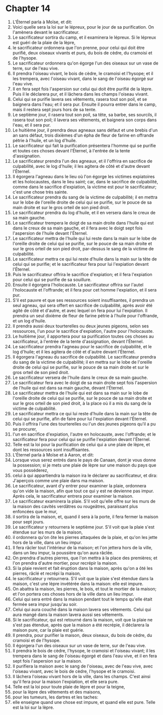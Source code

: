 # Chapter 14

1. L'Éternel parla à Moïse, et dit:
2. Voici quelle sera la loi sur le lépreux, pour le jour de sa purification. On l'amènera devant le sacrificateur.
3. Le sacrificateur sortira du camp, et il examinera le lépreux. Si le lépreux est guéri de la plaie de la lèpre,
4. le sacrificateur ordonnera que l'on prenne, pour celui qui doit être purifié, deux oiseaux vivants et purs, du bois de cèdre, du cramoisi et de l'hysope.
5. Le sacrificateur ordonnera qu'on égorge l'un des oiseaux sur un vase de terre, sur de l'eau vive.
6. Il prendra l'oiseau vivant, le bois de cèdre, le cramoisi et l'hysope; et il les trempera, avec l'oiseau vivant, dans le sang de l'oiseau égorgé sur l'eau vive.
7. Il en fera sept fois l'aspersion sur celui qui doit être purifié de la lèpre. Puis il le déclarera pur, et il lâchera dans les champs l'oiseau vivant.
8. Celui qui se purifie lavera ses vêtements, rasera tout son poil, et se baignera dans l'eau; et il sera pur. Ensuite il pourra entrer dans le camp, mais il restera sept jours hors de sa tente.
9. Le septième jour, il rasera tout son poil, sa tête, sa barbe, ses sourcils, il rasera tout son poil; il lavera ses vêtements, et baignera son corps dans l'eau, et il sera pur.
10. Le huitième jour, il prendra deux agneaux sans défaut et une brebis d'un an sans défaut, trois dixièmes d'un épha de fleur de farine en offrande pétrie à l'huile, et un log d'huile.
11. Le sacrificateur qui fait la purification présentera l'homme qui se purifie et toutes ces choses devant l'Éternel, à l'entrée de la tente d'assignation.
12. Le sacrificateur prendra l'un des agneaux, et il l'offrira en sacrifice de culpabilité, avec le log d'huile; il les agitera de côté et d'autre devant l'Éternel.
13. Il égorgera l'agneau dans le lieu où l'on égorge les victimes expiatoires et les holocaustes, dans le lieu saint; car, dans le sacrifice de culpabilité, comme dans le sacrifice d'expiation, la victime est pour le sacrificateur; c'est une chose très sainte.
14. Le sacrificateur prendra du sang de la victime de culpabilité; il en mettra sur le lobe de l'oreille droite de celui qui se purifie, sur le pouce de sa main droite et sur le gros orteil de son pied droit.
15. Le sacrificateur prendra du log d'huile, et il en versera dans le creux de sa main gauche.
16. Le sacrificateur trempera le doigt de sa main droite dans l'huile qui est dans le creux de sa main gauche, et il fera avec le doigt sept fois l'aspersion de l'huile devant l'Éternel.
17. Le sacrificateur mettra de l'huile qui lui reste dans la main sur le lobe de l'oreille droite de celui qui se purifie, sur le pouce de sa main droite et sur le gros orteil de son pied droit, par-dessus le sang de la victime de culpabilité.
18. Le sacrificateur mettra ce qui lui reste d'huile dans la main sur la tête de celui qui se purifie; et le sacrificateur fera pour lui l'expiation devant l'Éternel.
19. Puis le sacrificateur offrira le sacrifice d'expiation; et il fera l'expiation pour celui qui se purifie de sa souillure.
20. Ensuite il égorgera l'holocauste. Le sacrificateur offrira sur l'autel l'holocauste et l'offrande; et il fera pour cet homme l'expiation, et il sera pur.
21. S'il est pauvre et que ses ressources soient insuffisantes, il prendra un seul agneau, qui sera offert en sacrifice de culpabilité, après avoir été agité de côté et d'autre, et avec lequel on fera pour lui l'expiation. Il prendra un seul dixième de fleur de farine pétrie à l'huile pour l'offrande, et un log d'huile.
22. Il prendra aussi deux tourterelles ou deux jeunes pigeons, selon ses ressources, l'un pour le sacrifice d'expiation, l'autre pour l'holocauste.
23. Le huitième jour, il apportera pour sa purification toutes ces choses au sacrificateur, à l'entrée de la tente d'assignation, devant l'Éternel.
24. Le sacrificateur prendra l'agneau pour le sacrifice de culpabilité, et le log d'huile; et il les agitera de côté et d'autre devant l'Éternel.
25. Il égorgera l'agneau du sacrifice de culpabilité. Le sacrificateur prendra du sang de la victime de culpabilité; il en mettra sur le lobe de l'oreille droite de celui qui se purifie, sur le pouce de sa main droite et sur le gros orteil de son pied droit.
26. Le sacrificateur versera de l'huile dans le creux de sa main gauche.
27. Le sacrificateur fera avec le doigt de sa main droite sept fois l'aspersion de l'huile qui est dans sa main gauche, devant l'Éternel.
28. Le sacrificateur mettra de l'huile qui est dans sa main sur le lobe de l'oreille droite de celui qui se purifie, sur le pouce de sa main droite et sur le gros orteil de son pied droit, à la place où il a mis du sang de la victime de culpabilité.
29. Le sacrificateur mettra ce qui lui reste d'huile dans la main sur la tête de celui qui se purifie, afin de faire pour lui l'expiation devant l'Éternel.
30. Puis il offrira l'une des tourterelles ou l'un des jeunes pigeons qu'il a pu se procurer,
31. l'un en sacrifice d'expiation, l'autre en holocauste, avec l'offrande; et le sacrificateur fera pour celui qui se purifie l'expiation devant l'Éternel.
32. Telle est la loi pour la purification de celui qui a une plaie de lèpre, et dont les ressources sont insuffisantes.
33. L'Éternel parla à Moïse et à Aaron, et dit:
34. Lorsque vous serez entrés dans le pays de Canaan, dont je vous donne la possession; si je mets une plaie de lèpre sur une maison du pays que vous posséderez,
35. celui à qui appartiendra la maison ira le déclarer au sacrificateur, et dira: J'aperçois comme une plaie dans ma maison.
36. Le sacrificateur, avant d'y entrer pour examiner la plaie, ordonnera qu'on vide la maison, afin que tout ce qui y est ne devienne pas impur. Après cela, le sacrificateur entrera pour examiner la maison.
37. Le sacrificateur examinera la plaie. S'il voit qu'elle offre sur les murs de la maison des cavités verdâtres ou rougeâtres, paraissant plus enfoncées que le mur,
38. il sortira de la maison, et, quand il sera à la porte, il fera fermer la maison pour sept jours.
39. Le sacrificateur y retournera le septième jour. S'il voit que la plaie s'est étendue sur les murs de la maison,
40. il ordonnera qu'on ôte les pierres attaquées de la plaie, et qu'on les jette hors de la ville, dans un lieu impur.
41. Il fera râcler tout l'intérieur de la maison; et l'on jettera hors de la ville, dans un lieu impur, la poussière qu'on aura râclée.
42. On prendra d'autres pierres, que l'on mettra à la place des premières; et l'on prendra d'autre mortier, pour recrépir la maison.
43. Si la plaie revient et fait éruption dans la maison, après qu'on a ôté les pierres, râclé et recrépi la maison,
44. le sacrificateur y retournera. S'il voit que la plaie s'est étendue dans la maison, c'est une lèpre invétérée dans la maison: elle est impure.
45. On abattra la maison, les pierres, le bois, et tout le mortier de la maison; et l'on portera ces choses hors de la ville dans un lieu impur.
46. Celui qui sera entré dans la maison pendant tout le temps qu'elle était fermée sera impur jusqu'au soir.
47. Celui qui aura couché dans la maison lavera ses vêtements. Celui qui aura mangé dans la maison lavera aussi ses vêtements.
48. Si le sacrificateur, qui est retourné dans la maison, voit que la plaie ne s'est pas étendue, après que la maison a été recrépie, il déclarera la maison pure, car la plaie est guérie.
49. Il prendra, pour purifier la maison, deux oiseaux, du bois de cèdre, du cramoisi et de l'hysope.
50. Il égorgera l'un des oiseaux sur un vase de terre, sur de l'eau vive.
51. Il prendra le bois de cèdre, l'hysope, le cramoisi et l'oiseau vivant; il les trempera dans le sang de l'oiseau égorgé et dans l'eau vive, et il en fera sept fois l'aspersion sur la maison.
52. Il purifiera la maison avec le sang de l'oiseau, avec de l'eau vive, avec l'oiseau vivant, avec le bois de cèdre, l'hysope et le cramoisi.
53. Il lâchera l'oiseau vivant hors de la ville, dans les champs. C'est ainsi qu'il fera pour la maison l'expiation, et elle sera pure.
54. Telle est la loi pour toute plaie de lèpre et pour la teigne,
55. pour la lèpre des vêtements et des maisons,
56. pour les tumeurs, les dartres et les taches:
57. elle enseigne quand une chose est impure, et quand elle est pure. Telle est la loi sur la lèpre.

